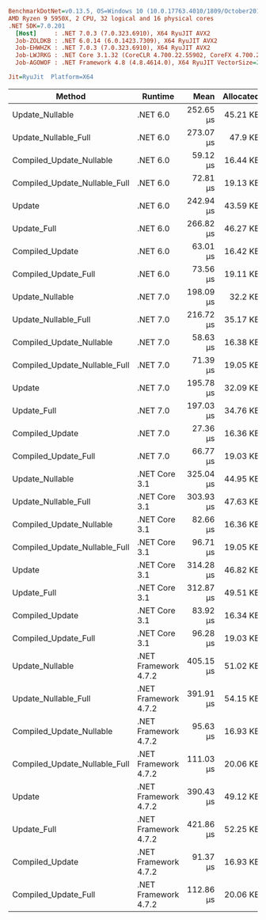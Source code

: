 ``` ini

BenchmarkDotNet=v0.13.5, OS=Windows 10 (10.0.17763.4010/1809/October2018Update/Redstone5), VM=Hyper-V
AMD Ryzen 9 5950X, 2 CPU, 32 logical and 16 physical cores
.NET SDK=7.0.201
  [Host]     : .NET 7.0.3 (7.0.323.6910), X64 RyuJIT AVX2
  Job-ZOLDKB : .NET 6.0.14 (6.0.1423.7309), X64 RyuJIT AVX2
  Job-EHWHZK : .NET 7.0.3 (7.0.323.6910), X64 RyuJIT AVX2
  Job-LWJRKG : .NET Core 3.1.32 (CoreCLR 4.700.22.55902, CoreFX 4.700.22.56512), X64 RyuJIT AVX2
  Job-AGOWOF : .NET Framework 4.8 (4.8.4614.0), X64 RyuJIT VectorSize=256

Jit=RyuJit  Platform=X64  

```
|                        Method |              Runtime |      Mean | Allocated |
|------------------------------ |--------------------- |----------:|----------:|
|               Update_Nullable |             .NET 6.0 | 252.65 μs |  45.21 KB |
|          Update_Nullable_Full |             .NET 6.0 | 273.07 μs |   47.9 KB |
|      Compiled_Update_Nullable |             .NET 6.0 |  59.12 μs |  16.44 KB |
| Compiled_Update_Nullable_Full |             .NET 6.0 |  72.81 μs |  19.13 KB |
|                        Update |             .NET 6.0 | 242.94 μs |  43.59 KB |
|                   Update_Full |             .NET 6.0 | 266.82 μs |  46.27 KB |
|               Compiled_Update |             .NET 6.0 |  63.01 μs |  16.42 KB |
|          Compiled_Update_Full |             .NET 6.0 |  73.56 μs |  19.11 KB |
|               Update_Nullable |             .NET 7.0 | 198.09 μs |   32.2 KB |
|          Update_Nullable_Full |             .NET 7.0 | 216.72 μs |  35.17 KB |
|      Compiled_Update_Nullable |             .NET 7.0 |  58.63 μs |  16.38 KB |
| Compiled_Update_Nullable_Full |             .NET 7.0 |  71.39 μs |  19.05 KB |
|                        Update |             .NET 7.0 | 195.78 μs |  32.09 KB |
|                   Update_Full |             .NET 7.0 | 197.03 μs |  34.76 KB |
|               Compiled_Update |             .NET 7.0 |  27.36 μs |  16.36 KB |
|          Compiled_Update_Full |             .NET 7.0 |  66.77 μs |  19.03 KB |
|               Update_Nullable |        .NET Core 3.1 | 325.04 μs |  44.95 KB |
|          Update_Nullable_Full |        .NET Core 3.1 | 303.93 μs |  47.63 KB |
|      Compiled_Update_Nullable |        .NET Core 3.1 |  82.66 μs |  16.36 KB |
| Compiled_Update_Nullable_Full |        .NET Core 3.1 |  96.71 μs |  19.05 KB |
|                        Update |        .NET Core 3.1 | 314.28 μs |  46.82 KB |
|                   Update_Full |        .NET Core 3.1 | 312.87 μs |  49.51 KB |
|               Compiled_Update |        .NET Core 3.1 |  83.92 μs |  16.34 KB |
|          Compiled_Update_Full |        .NET Core 3.1 |  96.28 μs |  19.03 KB |
|               Update_Nullable | .NET Framework 4.7.2 | 405.15 μs |  51.02 KB |
|          Update_Nullable_Full | .NET Framework 4.7.2 | 391.91 μs |  54.15 KB |
|      Compiled_Update_Nullable | .NET Framework 4.7.2 |  95.63 μs |  16.93 KB |
| Compiled_Update_Nullable_Full | .NET Framework 4.7.2 | 111.03 μs |  20.06 KB |
|                        Update | .NET Framework 4.7.2 | 390.43 μs |  49.12 KB |
|                   Update_Full | .NET Framework 4.7.2 | 421.86 μs |  52.25 KB |
|               Compiled_Update | .NET Framework 4.7.2 |  91.37 μs |  16.93 KB |
|          Compiled_Update_Full | .NET Framework 4.7.2 | 112.86 μs |  20.06 KB |
